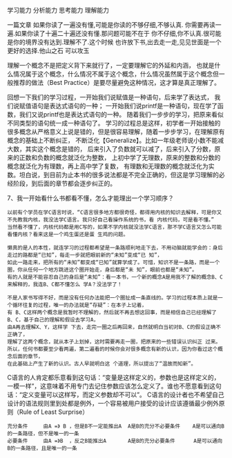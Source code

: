 学习能力
分析能力
思考能力
理解能力

一篇文章 如果你读了一遍没有懂,可能是你读的不够仔细,不够认真.
你需要再读一遍.如果你读了十遍二十遍还没有懂.那问题可能不在于
你不仔细,你不认真.很可能是你的境界没有达到.理解不了.这个时候 
也许放下书,出去走一走,见见世面是一个更好的选择.他山之石 可以攻玉



理解一个概念不是把定义背下来就行了，一定要理解它的外延和内涵，
也就是什么情况属于这个概念，什么情况不属于这个概念，什么情况虽然属于这个概念但一般推荐的做法（Best Practice）是要尽量避免这种情况，这才算是真正理解了。

回想一下我们的学习过程，一开始我们说赋值是一种语句，后来学了表达式，
我们说赋值语句是表达式语句的一种；
一开始我们说printf是一种语句，现在学了函数，我们又说printf也是表达式语句的一种。
随着我们一步步的学习，把原来看似不同类型的语句统一成一种语句了。
学习的过程总是这样，初学者一开始接触的很多概念从严格意义上说是错的，但是很容易理解，随着一步步学习，在理解原有概念的基础上不断纠正，
不断泛化【Generalize】。比如一年级老师说小数不能减大数，其实这个概念是错的，
后来引入了负数就可以减了，后来引入了分数，原来的正数和负数的概念就泛化为整数，
上初中学了无理数，原来的整数和分数的概念就泛化为有理数，再上高中学了复数，
有理数和无理数的概念就泛化为实数。坦白说，到目前为止本书的很多说法都是不完全正确的，但这是学习理解的必经阶段，到后面的章节都会逐步纠正的。


7、我一开始看什么书都看不懂，怎么才能理出一个学习顺序？

    以前有个学员在学C语言时说，“C语言很多地方都很奇怪，都得用内核的知识去解释，可是你又不先教我内核，我没法学C语言。我只好自己看操作系统的书，看 内核代码，可是看不懂。”
    当然看不懂了，内核代码都是用C写的，如果不学内核就没法学C语言，那不学C语言又怎么可能看懂内核？看来这是一个鸡生蛋还是蛋 生鸡的问题。

    懒真的是人的本性，就连学习的过程都希望是一条路顺利地走下去，不用动脑就能学会的：身后走过的路都是“已知”，每走一步就把眼前新的“未知”变成“已 知”，
    如此一路走来，把所有的“未知”都变成“已知”就算学成了。可惜，知识不是一条路，而是一个圈，你从任何一个地方跳进这个圈开始走，身后都是“未 知”，眼前也都是“未知”。
    有的人就是不能容忍自己的身后是“未知”：看一本书，一个新的概念A是用我不了解的概念B、C来解释的，我连B、C都不懂怎么 学A？没法学了！

    不是人家书写得不好，而是没有任何办法能把一个圈扯成一条直线的。学习的过程本质上就是一个循环往复的过程，唯一的办法就是“存疑”：在本子上记着，
    有 B、C这样两个概念是我暂时不理解的，然后就不再去想这回事，而是相信自己已经理解了B、C，基于自己的理解和假设去学习A，
    由A再去理解X、Y，这样学 下去，走完一圈之后再回来，自然就明白当初对B、C的假设正确不正确了，
    理解了这两个概念，就从本子上划掉，这时需要再走一圈，把原来的一些错误认识纠正 过来。
    所以，任何书都要至少看两遍，第二遍看的时候你会对很多概念有新的认识，因为你看过这个概念后面的章节，
    在此基础上产生了新的认识。古人早就明白这 个道理，所以提出了“温故而知新”。


C语言的人肯定都乐意看到这句话：“变量是这样定义的，参数也是这样定义的，一模一样”，这意味着不用专门去记住参数应该怎么定义了。谁也不愿意看到这句话：“定义变量可以这样写，而定义参数却不可以”。
C语言的设计者也不希望自己设计的语法规则里到处都是例外，一个容易被用户接受的设计应该遵循最少例外原则（Rule of Least Surprise）


    充分条件     由A =》 B ，但是B不一定能推出A  A是B的充分不必要条件    A是可以通向B的一条路径，但不是唯一的一条
    必要条件     由A =》B  ，反之B能推出A       A是B的充分必要条件      A是可以通向B的一条路径，且是唯一的一条